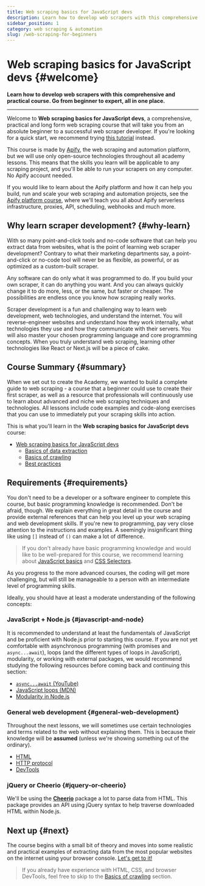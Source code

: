 ```yaml
---
title: Web scraping basics for JavaScript devs
description: Learn how to develop web scrapers with this comprehensive and practical course. Go from beginner to expert, all in one place.
sidebar_position: 1
category: web scraping & automation
slug: /web-scraping-for-beginners
---
```


# Web scraping basics for JavaScript devs {#welcome}

**Learn how to develop web scrapers with this comprehensive and practical course. Go from beginner to expert, all in one place.**

---

Welcome to **Web scraping basics for JavaScript devs**, a comprehensive, practical and long form web scraping course that will take you from an absolute beginner to a successful web scraper developer. If you're looking for a quick start, we recommend trying [this tutorial](https://blog.apify.com/web-scraping-javascript-nodejs/) instead.

This course is made by [Apify](https://apify.com), the web scraping and automation platform, but we will use only open-source technologies throughout all academy lessons. This means that the skills you learn will be applicable to any scraping project, and you'll be able to run your scrapers on any computer. No Apify account needed.

If you would like to learn about the Apify platform and how it can help you build, run and scale your web scraping and automation projects, see the [Apify platform course](../../platform/apify_platform.md), where we'll teach you all about Apify serverless infrastructure, proxies, API, scheduling, webhooks and much more.

## Why learn scraper development? {#why-learn}

With so many point-and-click tools and no-code software that can help you extract data from websites, what is the point of learning web scraper development? Contrary to what their marketing departments say, a point-and-click or no-code tool will never be as flexible, as powerful, or as optimized as a custom-built scraper.

Any software can do only what it was programmed to do. If you build your own scraper, it can do anything you want. And you can always quickly change it to do more, less, or the same, but faster or cheaper. The possibilities are endless once you know how scraping really works.

Scraper development is a fun and challenging way to learn web development, web technologies, and understand the internet. You will reverse-engineer websites and understand how they work internally, what technologies they use and how they communicate with their servers. You will also master your chosen programming language and core programming concepts. When you truly understand web scraping, learning other technologies like React or Next.js will be a piece of cake.

## Course Summary {#summary}

When we set out to create the Academy, we wanted to build a complete guide to web scraping - a course that a beginner could use to create their first scraper, as well as a resource that professionals will continuously use to learn about advanced and niche web scraping techniques and technologies. All lessons include code examples and code-along exercises that you can use to immediately put your scraping skills into action.

This is what you'll learn in the **Web scraping basics for JavaScript devs** course:

* [Web scraping basics for JavaScript devs](./index.md)
  * [Basics of data extraction](./02_data_extraction.md)
  * [Basics of crawling](./11_crawling.md)
  * [Best practices](./25_best_practices.md)

## Requirements {#requirements}

You don't need to be a developer or a software engineer to complete this course, but basic programming knowledge is recommended. Don't be afraid, though. We explain everything in great detail in the course and provide external references that can help you level up your web scraping and web development skills. If you're new to programming, pay very close attention to the instructions and examples. A seemingly insignificant thing like using `[]` instead of `()` can make a lot of difference.

> If you don't already have basic programming knowledge and would like to be well-prepared for this course, we recommend learning about [JavaScript basics](https://developer.mozilla.org/en-US/curriculum/core/javascript-fundamentals/) and [CSS Selectors](https://developer.mozilla.org/en-US/docs/Learn/CSS/Building_blocks/Selectors).

As you progress to the more advanced courses, the coding will get more challenging, but will still be manageable to a person with an intermediate level of programming skills.

Ideally, you should have at least a moderate understanding of the following concepts:

### JavaScript + Node.js {#javascript-and-node}

It is recommended to understand at least the fundamentals of JavaScript and be proficient with Node.js prior to starting this course. If you are not yet comfortable with asynchronous programming (with promises and `async...await`), loops (and the different types of loops in JavaScript), modularity, or working with external packages, we would recommend studying the following resources before coming back and continuing this section:

* [`async...await` (YouTube)](https://www.youtube.com/watch?v=vn3tm0quoqE&ab_channel=Fireship)
* [JavaScript loops (MDN)](https://developer.mozilla.org/en-US/docs/Web/JavaScript/Guide/Loops_and_iteration)
* [Modularity in Node.js](https://javascript.plainenglish.io/how-to-use-modular-patterns-in-nodejs-982f0e5c8f6e)

### General web development {#general-web-development}

Throughout the next lessons, we will sometimes use certain technologies and terms related to the web without explaining them. This is because their knowledge will be **assumed** (unless we're showing something out of the ordinary).

* [HTML](https://developer.mozilla.org/en-US/docs/Web/HTML)
* [HTTP protocol](https://developer.mozilla.org/en-US/docs/Web/HTTP)
* [DevTools](./03_browser_devtools.md)

### jQuery or Cheerio {#jquery-or-cheerio}

We'll be using the [**Cheerio**](https://www.npmjs.com/package/cheerio) package a lot to parse data from HTML. This package provides an API using jQuery syntax to help traverse downloaded HTML within Node.js.

## Next up {#next}

The course begins with a small bit of theory and moves into some realistic and practical examples of extracting data from the most popular websites on the internet using your browser console. [Let's get to it!](./01_introduction.md)

> If you already have experience with HTML, CSS, and browser DevTools, feel free to skip to the [Basics of crawling](./11_crawling.md) section.
